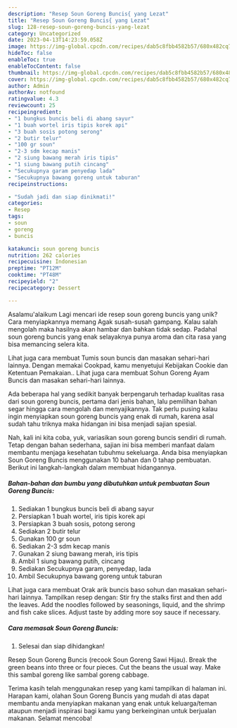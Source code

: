 ```yaml
---
description: "Resep Soun Goreng Buncis{ yang Lezat"
title: "Resep Soun Goreng Buncis{ yang Lezat"
slug: 128-resep-soun-goreng-buncis-yang-lezat
category: Uncategorized
date: 2023-04-13T14:23:59.058Z
image: https://img-global.cpcdn.com/recipes/dab5c8fbb4582b57/680x482cq70/soun-goreng-buncis-foto-resep-utama.jpg
hideToc: false
enableToc: true
enableTocContent: false
thumbnail: https://img-global.cpcdn.com/recipes/dab5c8fbb4582b57/680x482cq70/soun-goreng-buncis-foto-resep-utama.jpg
cover: https://img-global.cpcdn.com/recipes/dab5c8fbb4582b57/680x482cq70/soun-goreng-buncis-foto-resep-utama.jpg
author: Admin
authorAv: notfound
ratingvalue: 4.3
reviewcount: 25
recipeingredient:
- "1 bungkus buncis beli di abang sayur"
- "1 buah wortel iris tipis korek api"
- "3 buah sosis potong serong"
- "2 butir telur"
- "100 gr soun"
- "2-3 sdm kecap manis"
- "2 siung bawang merah iris tipis"
- "1 siung bawang putih cincang"
- "Secukupnya garam penyedap lada"
- "Secukupnya bawang goreng untuk taburan"
recipeinstructions:

- "Sudah jadi dan siap dinikmati!"
categories:
- Resep
tags:
- soun
- goreng
- buncis

katakunci: soun goreng buncis 
nutrition: 262 calories
recipecuisine: Indonesian
preptime: "PT12M"
cooktime: "PT48M"
recipeyield: "2"
recipecategory: Dessert

---
```



Asalamu'alaikum Lagi mencari ide resep soun goreng buncis yang unik? Cara menyiapkannya memang Agak susah-susah gampang. Kalau salah mengolah maka hasilnya akan hambar dan bahkan tidak sedap. Padahal soun goreng buncis yang enak selayaknya punya aroma dan cita rasa yang bisa memancing selera kita.


Lihat juga cara membuat Tumis soun buncis dan masakan sehari-hari lainnya. Dengan memakai Cookpad, kamu menyetujui Kebijakan Cookie dan Ketentuan Pemakaian.. Lihat juga cara membuat Sohun Goreng Ayam Buncis dan masakan sehari-hari lainnya.

Ada beberapa hal yang sedikit banyak berpengaruh terhadap kualitas rasa dari soun goreng buncis, pertama dari jenis bahan, lalu pemilihan bahan segar hingga cara mengolah dan menyajikannya. Tak perlu pusing kalau ingin menyiapkan soun goreng buncis yang enak di rumah, karena asal sudah tahu triknya maka hidangan ini bisa menjadi sajian spesial.


Nah, kali ini kita coba, yuk, variasikan soun goreng buncis sendiri di rumah. Tetap dengan bahan sederhana, sajian ini bisa memberi manfaat dalam membantu menjaga kesehatan tubuhmu sekeluarga. Anda bisa menyiapkan Soun Goreng Buncis menggunakan 10 bahan dan 0 tahap pembuatan. Berikut ini langkah-langkah dalam membuat hidangannya.

<!--inarticleads1-->

##### Bahan-bahan dan bumbu yang dibutuhkan untuk pembuatan Soun Goreng Buncis:

1. Sediakan 1 bungkus buncis beli di abang sayur
1. Persiapkan 1 buah wortel, iris tipis korek api
1. Persiapkan 3 buah sosis, potong serong
1. Sediakan 2 butir telur
1. Gunakan 100 gr soun
1. Sediakan 2-3 sdm kecap manis
1. Gunakan 2 siung bawang merah, iris tipis
1. Ambil 1 siung bawang putih, cincang
1. Sediakan Secukupnya garam, penyedap, lada
1. Ambil Secukupnya bawang goreng untuk taburan


Lihat juga cara membuat Orak arik buncis baso sohun dan masakan sehari-hari lainnya. Tampilkan resep dengan: Stir fry the stalks first and then add the leaves. Add the noodles followed by seasonings, liquid, and the shrimp and fish cake slices. Adjust taste by adding more soy sauce if necessary. 

<!--inarticleads2-->

##### Cara memasak Soun Goreng Buncis:


1. Selesai dan siap dihidangkan!

Resep Soun Goreng Buncis (recook Soun Goreng Sawi Hijau). Break the green beans into three or four pieces. Cut the beans the usual way. Make this sambal goreng like sambal goreng cabbage. 

Terima kasih telah menggunakan resep yang kami tampilkan di halaman ini. Harapan kami, olahan Soun Goreng Buncis yang mudah di atas dapat membantu anda menyiapkan makanan yang enak untuk keluarga/teman ataupun menjadi inspirasi bagi kamu yang berkeinginan untuk berjualan makanan. Selamat mencoba!
